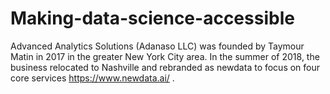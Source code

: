 # Making-data-science-accessible
Advanced Analytics Solutions (Adanaso LLC) was founded by Taymour Matin in 2017 in the greater New York City area. In the summer of 2018, the business relocated to Nashville and rebranded as newdata to focus on four core services https://www.newdata.ai/ .
